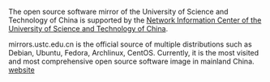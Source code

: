 The open source software mirror of the University of Science and Technology of China is supported by the [Network Information Center of the University of Science and Technology of China](http://ustcnet.ustc.edu.cn/).

mirrors.ustc.edu.cn is the official source of multiple distributions such as Debian, Ubuntu, Fedora, Archlinux, CentOS. Currently, it is the most visited and most comprehensive open source software image in mainland China.
[website](https://mirrors.tuna.tsinghua.edu.cn/)
